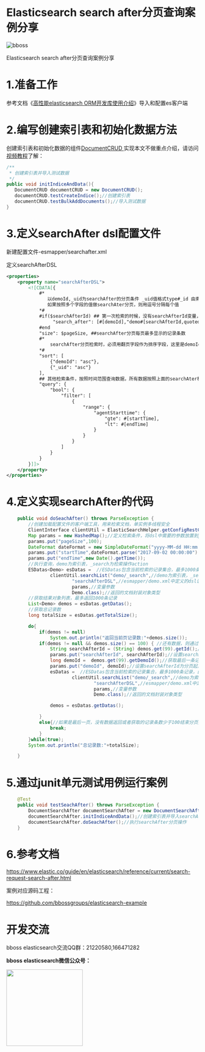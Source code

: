 # Elasticsearch search after分页查询案例分享

![bboss](https://static.oschina.net/uploads/user/47/94045_50.jpg?t=1386945037000)

 

Elasticsearch search after分页查询案例分享



# 1.准备工作

参考文档《[高性能elasticsearch ORM开发库使用介绍](development.md)》导入和配置es客户端



# 2.编写创建索引表和初始化数据方法

创建索引表和初始化数据的组件[DocumentCRUD ](https://github.com/bbossgroups/elasticsearch-example/blob/master/src/main/java/org/bboss/elasticsearchtest/crud/DocumentCRUD7.java)实现本文不做重点介绍，请访问[视频教程](https://pan.baidu.com/s/1kXjAOKn)了解：

```java
/**
 * 创建索引表并导入测试数据
 */
public void initIndiceAndData(){
   DocumentCRUD documentCRUD = new DocumentCRUD();
   documentCRUD.testCreateIndice();//创建索引表
   documentCRUD.testBulkAddDocuments();//导入测试数据
}
```



# 3.定义searchAfter dsl配置文件

新建配置文件-esmapper/searchafter.xml

定义searchAfterDSL

```xml
<properties>
    <property name="searchAfterDSL">
        <![CDATA[{
            #*
               以demoId,_uid为searchAfter的分页条件 _uid值格式type#_id 由索引类型加#号加id拼接而成
               如果按照多个字段的值做searchAter分页，则用逗号分隔每个值
            *#
            #if($searchAfterId) ## 第一次检索的时候，没有searchAfterId变量，只有做翻页操作的时候才会传递代表分页起点的searchAfterId变量进来
                 "search_after": [#[demoId],"demo#[searchAfterId,quoted=false,lpad=#]"],
            #end
            "size": $pageSize, ##searchAfter分页每页最多显示的记录条数
            #*
                searchAfter分页检索时，必须用翻页字段作为排序字段，这里是demoId和_uid两个字段,如果是多个字段，则按照searchAfter的顺序来设置对应的排序属性
            *#
            "sort": [
                {"demoId": "asc"},
                {"_uid": "asc"}
            ],
            ## 其他检索条件，按照时间范围查询数据，所有数据按照上面的searchAter机制进行分页
            "query": {
                "bool": {
                    "filter": [
                        {
                            "range": {
                                "agentStarttime": {
                                    "gte": #[startTime],
                                    "lt": #[endTime]
                                }
                            }
                        }
                    ]
                }
            }
        }]]>
    </property>
</properties>
```



# 4.定义实现searchAfter的代码

```java
    public void doSeachAfter() throws ParseException {
		//创建加载配置文件的客户端工具，用来检索文档，单实例多线程安全
		ClientInterface clientUtil = ElasticSearchHelper.getConfigRestClientUtil("esmapper/searchafter.xml");
		Map params = new HashedMap();//定义检索条件，将dsl中需要的参数放置到params中
		params.put("pageSize",100);
		DateFormat dateFormat = new SimpleDateFormat("yyyy-MM-dd HH:mm:ss");
		params.put("startTime",dateFormat.parse("2017-09-02 00:00:00").getTime());
		params.put("endTime",new Date().getTime());
		//执行查询，demo为索引表，_search为检索操作action
		ESDatas<Demo> esDatas =  //ESDatas包含当前检索的记录集合，最多1000条记录，由dsl中的size属性指定
				clientUtil.searchList("demo/_search",//demo为索引表，_search为检索操作action
						"searchAfterDSL",//esmapper/demo.xml中定义的dsl语句
						params,//变量参数
						Demo.class);//返回的文档封装对象类型
		//获取结果对象列表，最多返回1000条记录
		List<Demo> demos = esDatas.getDatas();
		//获取总记录数
		long totalSize = esDatas.getTotalSize();

		do{
			if(demos != null)
				System.out.println("返回当前页记录数:"+demos.size());
			if(demos != null && demos.size() == 100) { //还有数据，则通过searchAfter继续获取下一页数据
				String searchAfterId = (String) demos.get(99).getId();//获取最后一条记录的_id值
				params.put("searchAfterId", searchAfterId);//设置searchAfterId为分页起点_id值
				long demoId =  demos.get(99).getDemoId();//获取最后一条记录的demoId值
				params.put("demoId", demoId);//设置searchAfterId为分页起点demoId值
				esDatas =  //ESDatas包含当前检索的记录集合，最多1000条记录，由dsl中的size属性指定
						clientUtil.searchList("demo/_search",//demo为索引表，_search为检索操作action
								"searchAfterDSL",//esmapper/demo.xml中定义的dsl语句
								params,//变量参数
								Demo.class);//返回的文档封装对象类型

				demos = esDatas.getDatas();

			}
			else{//如果是最后一页，没有数据返回或者获取的记录条数少于100结束分页操作
				break;
			}
		}while(true);
		System.out.println("总记录数:"+totalSize);

	}
```



# 5.通过junit单元测试用例运行案例

```java
	@Test
	public void testSeachAfter() throws ParseException {
		DocumentSearchAfter documentSearchAfter = new DocumentSearchAfter();
		documentSearchAfter.initIndiceAndData();//创建索引表并导入searchAfter分页测试数据
		documentSearchAfter.doSeachAfter();//执行searchAfter分页操作
	}
```



# 6.参考文档

<https://www.elastic.co/guide/en/elasticsearch/reference/current/search-request-search-after.html>

案例对应源码工程：

<https://github.com/bbossgroups/elasticsearch-example>

# 开发交流



bboss elasticsearch交流QQ群：21220580,166471282

**bboss elasticsearch微信公众号：**

<img src="https://static.oschina.net/uploads/space/2017/0617/094201_QhWs_94045.jpg"  height="200" width="200">




